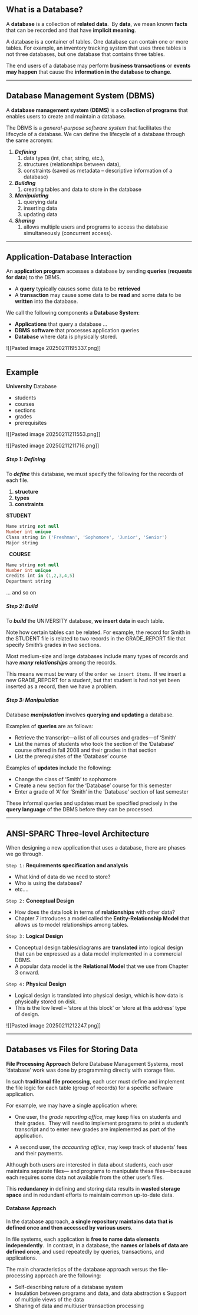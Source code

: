 ## **What is a Database?**

A **database** is a collection of **related data**. 
By **data**, we mean known **facts** that can be recorded and that have **implicit meaning**. 

A database is a container of tables. One database can contain one or more tables.
For example, an inventory tracking system that uses three tables is not three databases, but one database that contains three tables. 

The end users of a database may perform **business transactions** or **events may happen** that cause the **information in the database to change**.

---
## **Database Management System (DBMS)**

A **database management system (DBMS)** is a **collection of programs** that enables users to create and maintain a database. 

The DBMS is a _general-purpose software system_ that facilitates the lifecycle of a database.
We can define the lifecycle of a database through the same acronym:
1. **_Defining_**
	1. data types (int, char, string, etc.), 
	2. structures (relationships between data), 
	3. constraints (saved as metadata – descriptive information of a database)
2. **_Building_**
	1. creating tables and data to store in the database
3. **_Manipulating_**
	1. querying data
	2. inserting data
	3. updating data
4. **_Sharing_**
	1. allows multiple users and programs to access the database simultaneously (concurrent access). 

---
## **Application-Database Interaction**

An **application program** accesses a database by sending **queries** (**requests for data**) to the DBMS.
- A **query** typically causes some data to be **retrieved**
- A **transaction** may cause some data to be **read** and some data to be **written** into the database. 

We call the following components a **Database System**:
- **Applications** that query a database …
- **DBMS software** that processes application queries
- **Database** where data is physically stored. 

![[Pasted image 20250211195337.png]]

---
## Example
**University** Database 
- students
- courses
- sections
- grades
- prerequisites

![[Pasted image 20250211211553.png]]

![[Pasted image 20250211211716.png]]

##### **Step 1: Defining**

To **_define_** this database, we must specify the following for the records of each file.
1. **structure**
2. **types**
3. **constraints**

**STUDENT**
```sql
Name string not null
Number int unique
Class string in ('Freshman', 'Sophomore', 'Junior', 'Senior')
Major string
```
 
**COURSE**
```sql
Name string not null
Number int unique
Credits int in (1,2,3,4,5)
Department string
```

... and so on

##### **Step 2: Build**

To **_build_** the UNIVERSITY database, **we insert data** in each table.

Note how certain tables can be related.
For example, the record for Smith in the STUDENT file is related to two records in the GRADE_REPORT file that specify Smith’s grades in two sections.   

Most medium-size and large databases include many types of records and have **_many relationships_** among the records. 

This means we must be wary of the `order we insert items`. 
If we insert a new GRADE_REPORT for a student, but that student is had not yet been inserted as a record, then we have a problem. 
##### **Step 3: Manipulation**

Database **_manipulation_** involves **querying and updating** a database. 

Examples of **queries** are as follows: 
- Retrieve the transcript—a list of all courses and grades—of ‘Smith’
- List the names of students who took the section of the ‘Database’ course offered in fall 2008 and their grades in that section 
- List the prerequisites of the ‘Database’ course 

Examples of **updates** include the following: 
- Change the class of ‘Smith’ to sophomore
- Create a new section for the ‘Database’ course for this semester
- Enter a grade of ‘A’ for ‘Smith’ in the ‘Database’ section of last semester 

These informal queries and updates must be specified precisely in the **query language** of the DBMS before they can be processed. 

---
## **ANSI-SPARC Three-level Architecture**


When designing a new application that uses a database, there are phases we go through.

`Step 1:` **Requirements specification and analysis**
- What kind of data do we need to store?
- Who is using the database?
- etc.…

`Step 2:` **Conceptual Design**
- How does the data look in terms of **relationships** with other data?
- Chapter 7 introduces a model called the **Entity-Relationship Model** that allows us to model relationships among tables.

`Step 3:` **Logical Design**
- Conceptual design tables/diagrams are **translated** into logical design that can be expressed as a data model implemented in a commercial DBMS.
- A popular data model is the **Relational Model** that we use from Chapter 3 onward.

`Step 4:` **Physical Design**
- Logical design is translated into physical design, which is how data is physically stored on disk. 
- This is the low level – ‘store at this block’ or ‘store at this address’ type of design.

![[Pasted image 20250211212247.png]]

---
## **Databases vs Files for Storing Data**  

**File Processing Approach**
Before Database Management Systems, most ‘database’ work was done by programming directly with storage files.

In such **traditional** **file processing**, each user must define and implement the file logic for each table (group of records) for a specific software application.   

For example, we may have a single application where:

- One user, the _grade reporting office,_ may keep files on students and their grades. 
	They will need to implement programs to print a student’s transcript and to enter new grades are implemented as part of the application. 

- A second user, the _accounting office_, may keep track of students’ fees and their payments. 

Although both users are interested in data about students, each user maintains separate files— and programs to manipulate these files—because each requires some data not available from the other user’s files. 

This **redundancy** in defining and storing data results in **wasted storage space** and in redundant efforts to maintain common up-to-date data. 
#### **Database Approach**
In the database approach, **a single repository maintains data that is defined once and then accessed by various users**. 

In file systems, each application is **free to name data elements independently**. 
In contrast, in a database, the **names or labels of data are defined once**, and used repeatedly by queries, transactions, and applications. 

The main characteristics of the database approach versus the file-processing approach are the following: 
- Self-describing nature of a database system
- Insulation between programs and data, and data abstraction s Support of multiple views of the data
- Sharing of data and multiuser transaction processing 